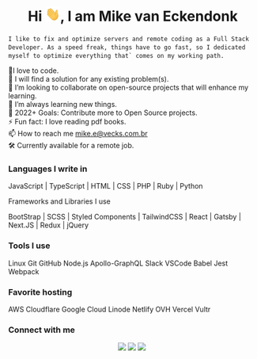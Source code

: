 
<h1 align="center">Hi <img src="Hi.gif" width="30px">, I am Mike van Eckendonk </h1>

```I like to fix and optimize servers and remote coding as a Full Stack Developer. As a speed freak, things have to go fast, so I dedicated myself to optimize everything that` comes on my working path.```

💞️I love to code.</br>
👀 I will find a solution for any existing problem(s).</br>
💞️ I’m looking to collaborate on open-source projects that will enhance my learning.</br>
🌱 I’m always learning new things.</br>
🥅 2022+ Goals: Contribute more to Open Source projects.</br>
⚡ Fun fact: I love reading pdf books.</br>
📫 How to reach me mike.e@vecks.com.br</br>
🛠️ Currently available for a remote job.</br>

### Languages I write in

JavaScript | TypeScript | HTML  | CSS | PHP | Ruby | Python

Frameworks and Libraries I use

BootStrap | SCSS | Styled Components | TailwindCSS | React | Gatsby | Next.JS | Redux | jQuery

### Tools I use

Linux Git GitHub Node.js Apollo-GraphQL Slack VSCode Babel Jest Webpack

### Favorite hosting

AWS Cloudflare Google Cloud Linode Netlify OVH Vercel Vultr

### Connect with me

<p align="center">
<a href="https://www.linkedin.com/in/mike-van-eckendonk/"><img src="https://img.shields.io/badge/-Mike%20van%20Eckendonk-0077B5?style=for-the-badge&logo=Linkedin&logoColor=white"/></a>
<a href="mailto:mike.e@vecks.com.br"><img src="https://img.shields.io/badge/mike.e@vecks.com.br-D14836?style=for-the-badge&logo=Gmail&logoColor=white"/></a>
<a href="https://twitter.com/mike_eckendonk"><img src="https://img.shields.io/badge/-Mike van Eckendonk-1DA1F2?style=for-the-badge&logo=twitter&logoColor=white"/></a>

<img src="https://analytics.xoommit.com/matomo.php?idsite=4&amp;rec=1" style="border:0" alt="" />